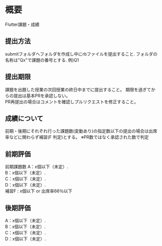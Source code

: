 # 概要
Flutter課題・成績

## 提出方法
submitフォルダへフォルダを作成し中にrbファイルを提出すること. 
フォルダの名称は"Qx"で課題の番号とする. 
例)Q1

## 提出期限
課題を出題した授業の次回授業の終日中までに提出すること。
期限を過ぎてからの提出は基本PRを承認しない。  
PR再提出の場合はコメントを確認しプルリクエストを修正すること。

## 成績について
前期・後期にそれぞれ行った課題数(変動あり)の指定数以下の提出の場合は出席率などに関わらず補習(F 判定)とする。
※PR数ではなく承認された数で判定

## 前期評価

前期課題数
A：x個以下（未定）.  
B：x個以下（未定）.  
C：x個以下（未定）.  
D：x個以下（未定）.   
補習F : x個以下 or 出席率66％以下  

## 後期評価

A：x個以下（未定）.  
B：x個以下（未定）.  
C：x個以下（未定）.  
D：x個以下（未定）.   
